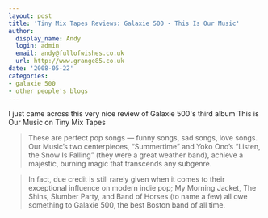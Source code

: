 ```yaml
---
layout: post
title: 'Tiny Mix Tapes Reviews: Galaxie 500 - This Is Our Music'
author:
  display_name: Andy
  login: admin
  email: andy@fullofwishes.co.uk
  url: http://www.grange85.co.uk
date: '2008-05-22'
categories:
- galaxie 500
- other people's blogs
---
```

<p>I just came across this very nice review of Galaxie 500's third album This is Our Music on Tiny Mix Tapes</p>
<blockquote><p>These are perfect pop songs — funny songs, sad songs, love songs. Our Music’s two centerpieces, “Summertime” and Yoko Ono’s “Listen, the Snow Is Falling” (they were a great weather band), achieve a majestic, burning magic that transcends any subgenre.</p></blockquote>
<blockquote><p>In fact, due credit is still rarely given when it comes to their exceptional influence on modern indie pop; My Morning Jacket, The Shins, Slumber Party, and Band of Horses (to name a few) all owe something to Galaxie 500, the best Boston band of all time.</p></blockquote>
